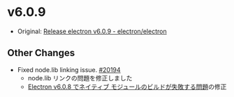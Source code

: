 # v6.0.9

- Original: [Release electron v6.0.9 - electron/electron](https://github.com/electron/electron/releases/tag/v6.0.9)

## Other Changes

- Fixed node.lib linking issue. [#20194](https://github.com/electron/electron/pull/20194)
  - node.lib リンクの問題を修正しました
  - [Electron v6.0.8 でネイティブ モジュールのビルドが失敗する問題](https://github.com/electron/electron/issues/20185)の修正
